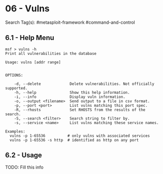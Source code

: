 # 06 - Vulns

Search Tag(s): #metasploit-framework #command-and-control

## 6.1 - Help Menu

```
msf > vulns -h
Print all vulnerabilities in the database

Usage: vulns [addr range]


OPTIONS:

    -d, --delete             Delete vulnerabilities. Not officially supported.
    -h, --help               Show this help information.
    -i, --info               Display vuln information.
    -o, --output <filename>  Send output to a file in csv format.
    -p, --port <port>        List vulns matching this port spec.
    -R, --rhosts             Set RHOSTS from the results of the search.
    -S, --search <filter>    Search string to filter by.
    -s, --service <name>     List vulns matching these service names.

Examples:
  vulns -p 1-65536          # only vulns with associated services
  vulns -p 1-65536 -s http  # identified as http on any port
```

## 6.2 - Usage

TODO: Fill this info